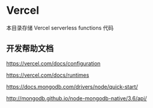 # Vercel

本目录存储 Vercel serverless functions 代码

## 开发帮助文档

https://vercel.com/docs/configuration

https://vercel.com/docs/runtimes

https://docs.mongodb.com/drivers/node/quick-start/

http://mongodb.github.io/node-mongodb-native/3.6/api/
